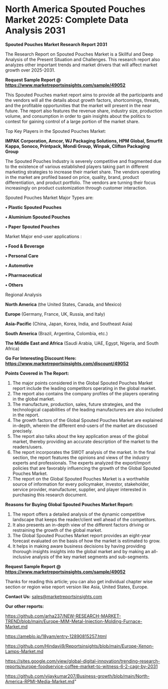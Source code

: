 # North America Spouted Pouches Market 2025: Complete Data Analysis 2031

<strong>Spouted Pouches Market Research Report 2031</strong>

The Research Report on Spouted Pouches Market is a Skillful and Deep Analysis of the Present Situation and Challenges. This research report also analyzes other important trends and market drivers that will affect market growth over 2025-2031.

<strong>Request Sample Report @ <a href=https://www.marketreportsinsights.com/sample/49052>https://www.marketreportsinsights.com/sample/49052</a></strong>

This Spouted Pouches market report aims to provide all the participants and the vendors will all the details about growth factors, shortcomings, threats, and the profitable opportunities that the market will present in the near future. The report also features the revenue share, industry size, production volume, and consumption in order to gain insights about the politics to contest for gaining control of a large portion of the market share.

Top Key Players in the Spouted Pouches Market:

<strong>IMPAK Corporation, Amcor, WJ Packaging Solutions, HPM Global, Smurfit Kappa, Sonoco, Printpack, Mondi Group, Winpak, Clifton Packaging Group</strong>

The Spouted Pouches Industry is severely competitive and fragmented due to the existence of various established players taking part in different marketing strategies to increase their market share. The vendors operating in the market are profiled based on price, quality, brand, product differentiation, and product portfolio. The vendors are turning their focus increasingly on product customization through customer interaction.

Spouted Pouches Market Major Types are:

<strong>•  Plastic Spouted Pouches

•  Aluminium Spouted Pouches

•  Paper Spouted Pouches</strong>

Market Major end-user applications :

<strong>•  Food & Beverage

•  Personal Care

•  Automotive

•  Pharmaceutical

•  Others</strong>

Regional Analysis

</u><strong><b>North America</b></strong> (the United States, Canada, and Mexico)

<strong><b>Europe </b></strong>(Germany, France, UK, Russia, and Italy)

<strong><b>Asia-Pacific</b></strong> (China, Japan, Korea, India, and Southeast Asia)

<strong><b>South America</b></strong> (Brazil, Argentina, Colombia, etc.)

<strong><b>The Middle East and Africa</b></strong> (Saudi Arabia, UAE, Egypt, Nigeria, and South Africa)

<strong>Go For Interesting Discount Here: <a href=https://www.marketreportsinsights.com/discount/49052>https://www.marketreportsinsights.com/discount/49052</a></strong>

<strong>Points Covered in The Report:</strong>
<ol>
  <li>The major points considered in the Global Spouted Pouches Market report include the leading competitors operating in the global market.</li>
  <li>The report also contains the company profiles of the players operating in the global market.</li>
  <li>The manufacture, production, sales, future strategies, and the technological capabilities of the leading manufacturers are also included in the report.</li>
  <li>The growth factors of the Global Spouted Pouches Market are explained in-depth, wherein the different end-users of the market are discussed precisely.</li>
  <li>The report also talks about the key application areas of the global market, thereby providing an accurate description of the market to the readers/users.</li>
  <li>The report incorporates the SWOT analysis of the market. In the final section, the report features the opinions and views of the industry experts and professionals. The experts analyzed the export/import policies that are favorably influencing the growth of the Global Spouted Pouches Market.</li>
  <li>The report on the Global Spouted Pouches Market is a worthwhile source of information for every policymaker, investor, stakeholder, service provider, manufacturer, supplier, and player interested in purchasing this research document.</li>
</ol>
<strong>Reasons for Buying Global Spouted Pouches Market Report:</strong>

<ol>
  <li>The report offers a detailed analysis of the dynamic competitive landscape that keeps the reader/client well ahead of the competitors.</li>
  <li>It also presents an in-depth view of the different factors driving or restraining the growth of the global market.</li>
  <li>The Global Spouted Pouches Market report provides an eight-year forecast evaluated on the basis of how the market is estimated to grow.</li>
  <li>It helps in making aware business decisions by having providing thorough insights insights into the global market and by making an all-inclusive analysis of the key market segments and sub-segments.</li>
</ol>
<strong>Request Sample Report @ <a href=https://www.marketreportsinsights.com/sample/49052>https://www.marketreportsinsights.com/sample/49052</a></strong>


Thanks for reading this article; you can also get individual chapter wise section or region wise report version like Asia, United States, Europe.

<strong>Contact Us:</strong>
sales@marketreportsinsights.com

<strong>Our other reports:</strong>

<a href=https://github.com/arha237/NEW-RESEARCH-MARKET-TREND/blob/main/Europe-MIM-Metal-Injection-Molding-Furnace-Market.md>https://github.com/arha237/NEW-RESEARCH-MARKET-TREND/blob/main/Europe-MIM-Metal-Injection-Molding-Furnace-Market.md</a>

<a href=https://ameblo.jp/18yam/entry-12890815257.html>https://ameblo.jp/18yam/entry-12890815257.html</a>

<a href=https://github.com/Hindavii9/Reportsinsights/blob/main/Europe-Xenon-Lamps-Market.md>https://github.com/Hindavii9/Reportsinsights/blob/main/Europe-Xenon-Lamps-Market.md</a>

<a href=https://sites.google.com/view/global-digital-innovation/trending-research-reports/europe-foodservice-coffee-market-to-witness-6-2-cagr-by-2031>https://sites.google.com/view/global-digital-innovation/trending-research-reports/europe-foodservice-coffee-market-to-witness-6-2-cagr-by-2031</a>

<a href=https://github.com/vijaykumar207/Business-growth/blob/main/North-America-RPMI-Media-Market.md>https://github.com/vijaykumar207/Business-growth/blob/main/North-America-RPMI-Media-Market.md</a>"
